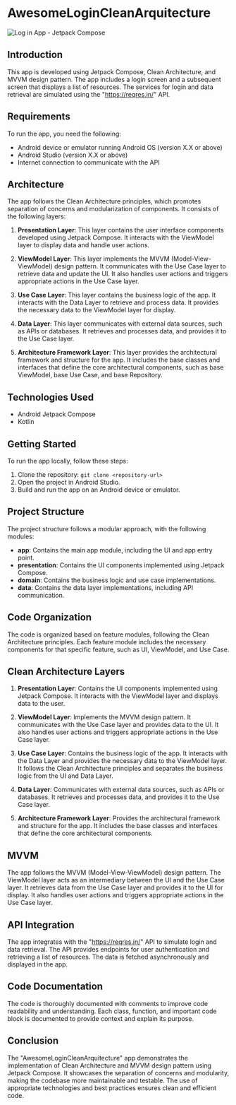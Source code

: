 # AwesomeLoginCleanArquitecture

![Log in App - Jetpack Compose](https://github.com/ahuamana/Yaku-Lab-Official/assets/60039961/a771fe1f-2a4d-4175-8b43-ffda687f6b61)


## Introduction

This app is developed using Jetpack Compose, Clean Architecture, and MVVM design pattern. The app includes a login screen and a subsequent screen that displays a list of resources. The services for login and data retrieval are simulated using the "https://reqres.in/" API.

## Requirements

To run the app, you need the following:

- Android device or emulator running Android OS (version X.X or above)
- Android Studio (version X.X or above)
- Internet connection to communicate with the API

## Architecture

The app follows the Clean Architecture principles, which promotes separation of concerns and modularization of components. It consists of the following layers:

1. **Presentation Layer**: This layer contains the user interface components developed using Jetpack Compose. It interacts with the ViewModel layer to display data and handle user actions.

2. **ViewModel Layer**: This layer implements the MVVM (Model-View-ViewModel) design pattern. It communicates with the Use Case layer to retrieve data and update the UI. It also handles user actions and triggers appropriate actions in the Use Case layer.

3. **Use Case Layer**: This layer contains the business logic of the app. It interacts with the Data Layer to retrieve and process data. It provides the necessary data to the ViewModel layer for display.

4. **Data Layer**: This layer communicates with external data sources, such as APIs or databases. It retrieves and processes data, and provides it to the Use Case layer.

5. **Architecture Framework Layer**: This layer provides the architectural framework and structure for the app. It includes the base classes and interfaces that define the core architectural components, such as base ViewModel, base Use Case, and base Repository.

## Technologies Used

- Android Jetpack Compose
- Kotlin

## Getting Started

To run the app locally, follow these steps:

1. Clone the repository: `git clone <repository-url>`
2. Open the project in Android Studio.
3. Build and run the app on an Android device or emulator.

## Project Structure

The project structure follows a modular approach, with the following modules:

- **app**: Contains the main app module, including the UI and app entry point.
- **presentation**: Contains the UI components implemented using Jetpack Compose.
- **domain**: Contains the business logic and use case implementations.
- **data**: Contains the data layer implementations, including API communication.

## Code Organization

The code is organized based on feature modules, following the Clean Architecture principles. Each feature module includes the necessary components for that specific feature, such as UI, ViewModel, and Use Case.

## Clean Architecture Layers

1. **Presentation Layer**: Contains the UI components implemented using Jetpack Compose. It interacts with the ViewModel layer and displays data to the user.

2. **ViewModel Layer**: Implements the MVVM design pattern. It communicates with the Use Case layer and provides data to the UI. It also handles user actions and triggers appropriate actions in the Use Case layer.

3. **Use Case Layer**: Contains the business logic of the app. It interacts with the Data Layer and provides the necessary data to the ViewModel layer. It follows the Clean Architecture principles and separates the business logic from the UI and Data Layer.

4. **Data Layer**: Communicates with external data sources, such as APIs or databases. It retrieves and processes data, and provides it to the Use Case layer.

5. **Architecture Framework Layer**: Provides the architectural framework and structure for the app. It includes the base classes and interfaces that define the core architectural components.

## MVVM

The app follows the MVVM (Model-View-ViewModel) design pattern. The ViewModel layer acts as an intermediary between the UI and the Use Case layer. It retrieves data from the Use Case layer and provides it to the UI for display. It also handles user actions and triggers appropriate actions in the Use Case layer.

## API Integration

The app integrates with the "https://reqres.in/" API to simulate login and data retrieval. The API provides endpoints for user authentication and retrieving a list of resources. The data is fetched asynchronously and displayed in the app.

## Code Documentation

The code is thoroughly documented with comments to improve code readability and understanding. Each class, function, and important code block is documented to provide context and explain its purpose.

## Conclusion

The "AwesomeLoginCleanArquitecture" app demonstrates the implementation of Clean Architecture and MVVM design pattern using Jetpack Compose. It showcases the separation of concerns and modularity, making the codebase more maintainable and testable. The use of appropriate technologies and best practices ensures clean and efficient code.
